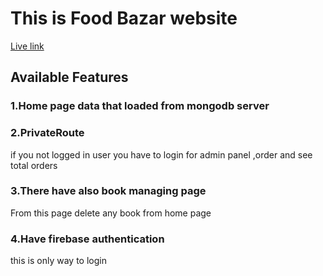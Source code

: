 # This is Food Bazar website

[Live link](https://book-shop-byfazle.web.app)

## Available Features

### 1.Home page data that loaded from mongodb server

### 2.PrivateRoute
if you not logged in user you have to login for admin panel ,order and see total orders


### 3.There have also book managing page
From this page delete any book from home page 


### 4.Have firebase authentication

this is only way to login

